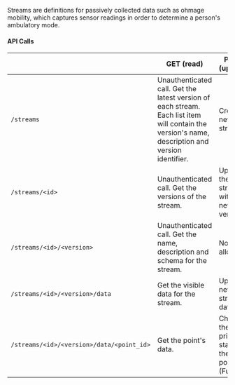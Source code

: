 Streams are definitions for passively collected data such as ohmage mobility, which captures sensor readings in order to determine a person's ambulatory mode.

#### API Calls

| | GET (read) | POST (update) | DELETE (delete)
| --- | --- | --- | ---| 
| `/streams` | Unauthenticated call. Get the latest version of each stream. Each list item will contain the version's name, description and version identifier. | Create a new stream. | Not allowed.
| `/streams/<id>` | Unauthenticated call. Get the versions of the stream. | Update the stream with a new version. | Not allowed.
| `/streams/<id>/<version>` | Unauthenticated call. Get the name, description and schema for the stream. | Not allowed. | Not allowed.
| `/streams/<id>/<version>/data` | Get the visible data for the stream. | Upload new stream data. | Not allowed.
| `/streams/<id>/<version>/data/<point_id>` | Get the point's data. | Change the privacy state of the point. (Future) | Delete the point.
